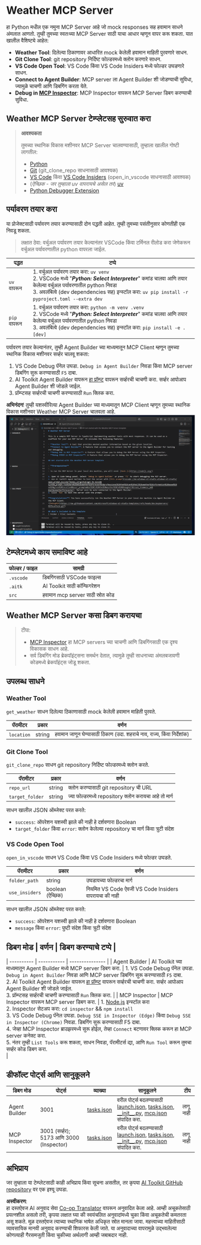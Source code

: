 <!--
CO_OP_TRANSLATOR_METADATA:
{
  "original_hash": "a3f252a62f059360855de5331a575898",
  "translation_date": "2025-07-14T08:55:00+00:00",
  "source_file": "10-StreamliningAIWorkflowsBuildingAnMCPServerWithAIToolkit/lab4/code/github_mcp_server/README.md",
  "language_code": "mr"
}
-->
# Weather MCP Server

हा Python मधील एक नमुना MCP Server आहे जो mock responses सह हवामान साधने अंमलात आणतो. तुम्ही तुमच्या स्वतःच्या MCP Server साठी याचा आधार म्हणून वापर करू शकता. यात खालील वैशिष्ट्ये आहेत:

- **Weather Tool**: दिलेल्या ठिकाणावर आधारित mock केलेली हवामान माहिती पुरवणारे साधन.
- **Git Clone Tool**: git repository निर्दिष्ट फोल्डरमध्ये क्लोन करणारे साधन.
- **VS Code Open Tool**: VS Code किंवा VS Code Insiders मध्ये फोल्डर उघडणारे साधन.
- **Connect to Agent Builder**: MCP server ला Agent Builder शी जोडण्याची सुविधा, ज्यामुळे चाचणी आणि डिबगिंग करता येते.
- **Debug in [MCP Inspector](https://github.com/modelcontextprotocol/inspector)**: MCP Inspector वापरून MCP Server डिबग करण्याची सुविधा.

## Weather MCP Server टेम्प्लेटसह सुरुवात करा

> **आवश्यकता**
>
> तुमच्या स्थानिक विकास मशीनवर MCP Server चालवण्यासाठी, तुम्हाला खालील गोष्टी लागतील:
>
> - [Python](https://www.python.org/)
> - [Git](https://git-scm.com/) (git_clone_repo साधनासाठी आवश्यक)
> - [VS Code](https://code.visualstudio.com/) किंवा [VS Code Insiders](https://code.visualstudio.com/insiders/) (open_in_vscode साधनासाठी आवश्यक)
> - (*ऐच्छिक - जर तुम्हाला uv वापरायचे असेल तर*) [uv](https://github.com/astral-sh/uv)
> - [Python Debugger Extension](https://marketplace.visualstudio.com/items?itemName=ms-python.debugpy)

## पर्यावरण तयार करा

या प्रोजेक्टसाठी पर्यावरण तयार करण्यासाठी दोन पद्धती आहेत. तुम्ही तुमच्या पसंतीनुसार कोणतीही एक निवडू शकता.

> लक्षात ठेवा: वर्चुअल पर्यावरण तयार केल्यानंतर VSCode किंवा टर्मिनल रीलोड करा जेणेकरून वर्चुअल पर्यावरणातील python वापरला जाईल.

| पद्धत | टप्पे |
| -------- | ----- |
| `uv` वापरून | 1. वर्चुअल पर्यावरण तयार करा: `uv venv` <br>2. VSCode मध्ये "***Python: Select Interpreter***" कमांड चालवा आणि तयार केलेल्या वर्चुअल पर्यावरणातील python निवडा <br>3. अवलंबित्वे (dev dependencies सह) इन्स्टॉल करा: `uv pip install -r pyproject.toml --extra dev` |
| `pip` वापरून | 1. वर्चुअल पर्यावरण तयार करा: `python -m venv .venv` <br>2. VSCode मध्ये "***Python: Select Interpreter***" कमांड चालवा आणि तयार केलेल्या वर्चुअल पर्यावरणातील python निवडा<br>3. अवलंबित्वे (dev dependencies सह) इन्स्टॉल करा: `pip install -e .[dev]` |

पर्यावरण तयार केल्यानंतर, तुम्ही Agent Builder च्या माध्यमातून MCP Client म्हणून तुमच्या स्थानिक विकास मशीनवर सर्व्हर चालवू शकता:
1. VS Code Debug पॅनेल उघडा. `Debug in Agent Builder` निवडा किंवा MCP server डिबगिंग सुरू करण्यासाठी `F5` दाबा.
2. AI Toolkit Agent Builder वापरून [हा प्रॉम्प्ट](../../../../../../../../../../open_prompt_builder) वापरून सर्व्हरची चाचणी करा. सर्व्हर आपोआप Agent Builder शी जोडले जाईल.
3. प्रॉम्प्टसह सर्व्हरची चाचणी करण्यासाठी `Run` क्लिक करा.

**अभिनंदन**! तुम्ही यशस्वीरित्या Agent Builder च्या माध्यमातून MCP Client म्हणून तुमच्या स्थानिक विकास मशीनवर Weather MCP Server चालवला आहे.
![DebugMCP](https://raw.githubusercontent.com/microsoft/windows-ai-studio-templates/refs/heads/dev/mcpServers/mcp_debug.gif)

## टेम्प्लेटमध्ये काय समाविष्ट आहे

| फोल्डर / फाइल | सामग्री                                     |
| ------------ | -------------------------------------------- |
| `.vscode`    | डिबगिंगसाठी VSCode फाइल्स                   |
| `.aitk`      | AI Toolkit साठी कॉन्फिगरेशन                  |
| `src`        | हवामान mcp server साठी स्रोत कोड             |

## Weather MCP Server कसा डिबग करायचा

> टीपा:
> - [MCP Inspector](https://github.com/modelcontextprotocol/inspector) हा MCP servers च्या चाचणी आणि डिबगिंगसाठी एक दृश्य विकासक साधन आहे.
> - सर्व डिबगिंग मोड ब्रेकपॉइंट्सना समर्थन देतात, त्यामुळे तुम्ही साधनाच्या अंमलबजावणी कोडमध्ये ब्रेकपॉइंट्स जोडू शकता.

## उपलब्ध साधने

### Weather Tool
`get_weather` साधन दिलेल्या ठिकाणासाठी mock केलेली हवामान माहिती पुरवते.

| पॅरामीटर | प्रकार | वर्णन |
| --------- | ---- | ----------- |
| `location` | string | हवामान जाणून घेण्यासाठी ठिकाण (उदा. शहराचे नाव, राज्य, किंवा निर्देशांक) |

### Git Clone Tool
`git_clone_repo` साधन git repository निर्दिष्ट फोल्डरमध्ये क्लोन करते.

| पॅरामीटर | प्रकार | वर्णन |
| --------- | ---- | ----------- |
| `repo_url` | string | क्लोन करण्यासाठी git repository ची URL |
| `target_folder` | string | ज्या फोल्डरमध्ये repository क्लोन करायचा आहे तो मार्ग |

साधन खालील JSON ऑब्जेक्ट परत करते:
- `success`: ऑपरेशन यशस्वी झाले की नाही हे दर्शवणारा Boolean
- `target_folder` किंवा `error`: क्लोन केलेल्या repository चा मार्ग किंवा त्रुटी संदेश

### VS Code Open Tool
`open_in_vscode` साधन VS Code किंवा VS Code Insiders मध्ये फोल्डर उघडते.

| पॅरामीटर | प्रकार | वर्णन |
| --------- | ---- | ----------- |
| `folder_path` | string | उघडायच्या फोल्डरचा मार्ग |
| `use_insiders` | boolean (ऐच्छिक) | नियमित VS Code ऐवजी VS Code Insiders वापरायचा की नाही |

साधन खालील JSON ऑब्जेक्ट परत करते:
- `success`: ऑपरेशन यशस्वी झाले की नाही हे दर्शवणारा Boolean
- `message` किंवा `error`: पुष्टी संदेश किंवा त्रुटी संदेश

## डिबग मोड | वर्णन | डिबग करण्याचे टप्पे |
| ---------- | ----------- | --------------- |
| Agent Builder | AI Toolkit च्या माध्यमातून Agent Builder मध्ये MCP server डिबग करा. | 1. VS Code Debug पॅनेल उघडा. `Debug in Agent Builder` निवडा आणि MCP server डिबगिंग सुरू करण्यासाठी `F5` दाबा.<br>2. AI Toolkit Agent Builder वापरून [हा प्रॉम्प्ट](../../../../../../../../../../open_prompt_builder) वापरून सर्व्हरची चाचणी करा. सर्व्हर आपोआप Agent Builder शी जोडले जाईल.<br>3. प्रॉम्प्टसह सर्व्हरची चाचणी करण्यासाठी `Run` क्लिक करा. |
| MCP Inspector | MCP Inspector वापरून MCP server डिबग करा. | 1. [Node.js](https://nodejs.org/) इन्स्टॉल करा<br> 2. Inspector सेटअप करा: `cd inspector` && `npm install` <br> 3. VS Code Debug पॅनेल उघडा. `Debug SSE in Inspector (Edge)` किंवा `Debug SSE in Inspector (Chrome)` निवडा. डिबगिंग सुरू करण्यासाठी F5 दाबा.<br> 4. जेव्हा MCP Inspector ब्राउझरमध्ये सुरू होईल, तेव्हा `Connect` बटणावर क्लिक करून हा MCP server कनेक्ट करा.<br> 5. नंतर तुम्ही `List Tools` करू शकता, साधन निवडा, पॅरामीटर्स द्या, आणि `Run Tool` करून तुमचा सर्व्हर कोड डिबग करा.<br> |

## डीफॉल्ट पोर्ट्स आणि सानुकूलने

| डिबग मोड | पोर्ट्स | व्याख्या | सानुकूलने | टीप |
| ---------- | ----- | ------------ | -------------- |-------------- |
| Agent Builder | 3001 | [tasks.json](../../../../../../10-StreamliningAIWorkflowsBuildingAnMCPServerWithAIToolkit/lab4/code/github_mcp_server/.vscode/tasks.json) | वरील पोर्ट्स बदलण्यासाठी [launch.json](../../../../../../10-StreamliningAIWorkflowsBuildingAnMCPServerWithAIToolkit/lab4/code/github_mcp_server/.vscode/launch.json), [tasks.json](../../../../../../10-StreamliningAIWorkflowsBuildingAnMCPServerWithAIToolkit/lab4/code/github_mcp_server/.vscode/tasks.json), [\_\_init\_\_.py](../../../../../../10-StreamliningAIWorkflowsBuildingAnMCPServerWithAIToolkit/lab4/code/github_mcp_server/src/__init__.py), [mcp.json](../../../../../../10-StreamliningAIWorkflowsBuildingAnMCPServerWithAIToolkit/lab4/code/github_mcp_server/.aitk/mcp.json) संपादित करा. | लागू नाही |
| MCP Inspector | 3001 (सर्व्हर); 5173 आणि 3000 (Inspector) | [tasks.json](../../../../../../10-StreamliningAIWorkflowsBuildingAnMCPServerWithAIToolkit/lab4/code/github_mcp_server/.vscode/tasks.json) | वरील पोर्ट्स बदलण्यासाठी [launch.json](../../../../../../10-StreamliningAIWorkflowsBuildingAnMCPServerWithAIToolkit/lab4/code/github_mcp_server/.vscode/launch.json), [tasks.json](../../../../../../10-StreamliningAIWorkflowsBuildingAnMCPServerWithAIToolkit/lab4/code/github_mcp_server/.vscode/tasks.json), [\_\_init\_\_.py](../../../../../../10-StreamliningAIWorkflowsBuildingAnMCPServerWithAIToolkit/lab4/code/github_mcp_server/src/__init__.py), [mcp.json](../../../../../../10-StreamliningAIWorkflowsBuildingAnMCPServerWithAIToolkit/lab4/code/github_mcp_server/.aitk/mcp.json) संपादित करा. | लागू नाही |

## अभिप्राय

जर तुम्हाला या टेम्प्लेटसाठी काही अभिप्राय किंवा सूचना असतील, तर कृपया [AI Toolkit GitHub repository](https://github.com/microsoft/vscode-ai-toolkit/issues) वर एक इश्यू उघडा.

**अस्वीकरण**:  
हा दस्तऐवज AI अनुवाद सेवा [Co-op Translator](https://github.com/Azure/co-op-translator) वापरून अनुवादित केला आहे. आम्ही अचूकतेसाठी प्रयत्नशील असलो तरी, कृपया लक्षात घ्या की स्वयंचलित अनुवादांमध्ये चुका किंवा अचूकतेची कमतरता असू शकते. मूळ दस्तऐवज त्याच्या स्थानिक भाषेत अधिकृत स्रोत मानला जावा. महत्त्वाच्या माहितीसाठी व्यावसायिक मानवी अनुवाद करण्याची शिफारस केली जाते. या अनुवादाच्या वापरामुळे उद्भवलेल्या कोणत्याही गैरसमजुती किंवा चुकीच्या अर्थलागी आम्ही जबाबदार नाही.